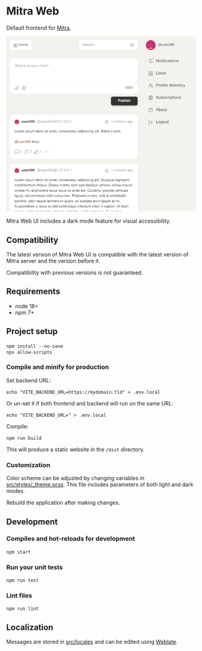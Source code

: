 # Mitra Web

Default frontend for [Mitra](https://codeberg.org/silverpill/mitra).

<img width="650" src="screenshot.png" alt="screenshot">

Mitra Web UI includes a dark mode feature for visual accessibility.

## Compatibility

The latest version of Mitra Web UI is compatible with the latest version of Mitra server and the version before it.

Compatibility with previous versions is not guaranteed.

## Requirements

- node 18+
- npm 7+

## Project setup

```
npm install --no-save
npx allow-scripts
```

### Compile and minify for production

Set backend URL:

```
echo "VITE_BACKEND_URL=https://mydomain.tld" > .env.local
```

Or un-set it if both frontend and backend will run on the same URL:

```
echo "VITE_BACKEND_URL=" > .env.local
```

Compile:

```
npm run build
```

This will produce a static website in the `/dist` directory.

### Customization

Color scheme can be adjusted by changing variables in [src/styles/_theme.scss](./src/styles/_theme.scss). This file includes parameters of both light and dark modes.

Rebuild the application after making changes.

## Development

### Compiles and hot-reloads for development

```
npm start
```

### Run your unit tests

```
npm run test
```

### Lint files

```
npm run lint
```

## Localization

Messages are stored in [src/locales](./src/locales) and can be edited using [Weblate](https://translate.codeberg.org/projects/mitra-web/main/).
